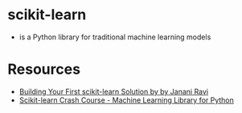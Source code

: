 # scikit-learn
- is a Python library for traditional machine learning models

# Resources
- [Building Your First scikit-learn Solution by by Janani Ravi](https://app.pluralsight.com/library/courses/building-first-scikit-learn-solution/table-of-contents)
- [Scikit-learn Crash Course - Machine Learning Library for Python](https://www.youtube.com/watch?v=0B5eIE_1vpU)